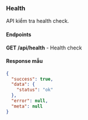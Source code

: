 ### Health

API kiểm tra health check.

#### Endpoints

**GET /api/health** - Health check

#### Response mẫu

```json
{
  "success": true,
  "data": {
    "status": "ok"
  },
  "error": null,
  "meta": null
}
```

